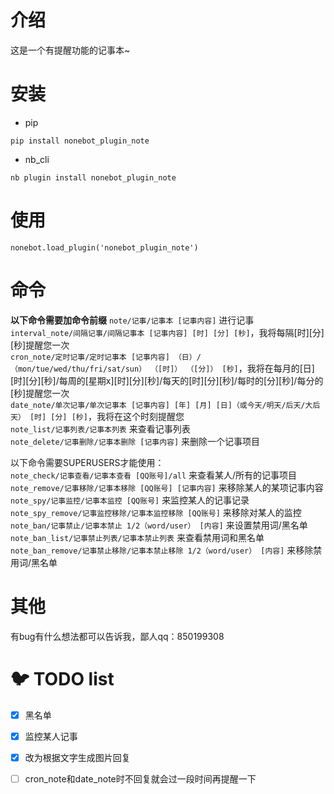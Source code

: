 
# 介绍

这是一个有提醒功能的记事本~  

# 安装

* pip 
```
pip install nonebot_plugin_note
```

* nb_cli
```
nb plugin install nonebot_plugin_note
```

# 使用
```
nonebot.load_plugin('nonebot_plugin_note')
```


# 命令
**以下命令需要加命令前缀**
`note/记事/记事本 [记事内容]` 进行记事  
`interval_note/间隔记事/间隔记事本 [记事内容] [时] [分] [秒]`，我将每隔[时][分][秒]提醒您一次  
`cron_note/定时记事/定时记事本 [记事内容] （日）/（mon/tue/wed/thu/fri/sat/sun） （[时]） （[分]） [秒]`，我将在每月的[日][时][分][秒]/每周的[星期x][时][分][秒]/每天的[时][分][秒]/每时的[分][秒]/每分的[秒]提醒您一次  
`date_note/单次记事/单次记事本 [记事内容] [年] [月] [日]（或今天/明天/后天/大后天） [时] [分] [秒]`，我将在这个时刻提醒您  
`note_list/记事列表/记事本列表` 来查看记事列表  
`note_delete/记事删除/记事本删除 [记事内容]` 来删除一个记事项目      


以下命令需要SUPERUSERS才能使用：  
`note_check/记事查看/记事本查看 [QQ账号]/all` 来查看某人/所有的记事项目  
`note_remove/记事移除/记事本移除 [QQ账号] [记事内容]` 来移除某人的某项记事内容  
`note_spy/记事监控/记事本监控 [QQ账号]` 来监控某人的记事记录  
`note_spy_remove/记事监控移除/记事本监控移除 [QQ账号]` 来移除对某人的监控  
`note_ban/记事禁止/记事本禁止 1/2（word/user） [内容]` 来设置禁用词/黑名单  
`note_ban_list/记事禁止列表/记事本禁止列表` 来查看禁用词和黑名单  
`note_ban_remove/记事禁止移除/记事本禁止移除 1/2（word/user） [内容]` 来移除禁用词/黑名单          

# 其他

有bug有什么想法都可以告诉我，鄙人qq：850199308

# 🐦 TODO list

- [x] 黑名单
- [x] 监控某人记事
- [x] 改为根据文字生成图片回复
- [ ] cron_note和date_note时不回复就会过一段时间再提醒一下

